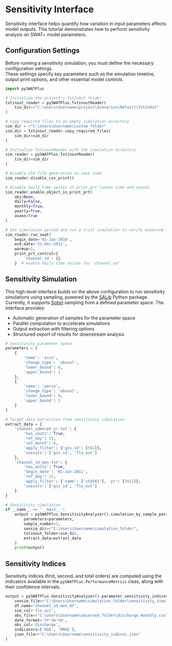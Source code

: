 # Sensitivity Interface

Sensitivity interface helps quantify how variation in input parameters affects model outputs. This tutorial demonstrates how to perform sensitivity analysis on SWAT+ model parameters.  


## Configuration Settings

Before running a sensitivity simulation, you must define the necessary configuration settings.  
These settings specify key parameters such as the simulation timeline, output print options, and other essential model controls.


```python
import pySWATPlus

# Initialize the project's TxtInOut folder
txtinout_reader = pySWATPlus.TxtinoutReader(
    tio_dir=r"C:\Users\Username\project\Scenarios\Default\TxtInOut"
)

# Copy required files to an empty simulation directory
sim_dir = r"C:\Users\Username\custom_folder" 
sim_dir = txtinout_reader.copy_required_files(
    sim_dir=sim_dir
)

# Initialize TxtinoutReader with the simulation directory
sim_reader = pySWATPlus.TxtinoutReader(
    tio_dir=sim_dir
)

# Disable CSV file generation to save time
sim_reader.disable_csv_print()

# Disable daily time series in print.prt (saves time and space)
sim_reader.enable_object_in_print_prt(
    obj=None,
    daily=False,
    monthly=True,
    yearly=True,
    avann=True
)

# Set simulation period and run a trial simulation to verify expected time series outputs
sim_reader.run_swat(
    begin_date='01-Jan-2010',
    end_date='31-Dec-2012',
    warmup=1,
    print_prt_control={
        'channel_sd': {}
    }  # enable daily time series for 'channel_sd'
```

## Sensitivity Simulation

This high-level interface builds on the above configuration to run sensitivity simulations using sampling, powered by the [SALib](https://github.com/SALib/SALib) Python package.  
Currently, it supports [Sobol](https://doi.org/10.1016/S0378-4754(00)00270-6) sampling from a defined parameter space. The interface provides:

- Automatic generation of samples for the parameter space  
- Parallel computation to accelerate simulations  
- Output extraction with filtering options  
- Structured export of results for downstream analysis


```python
# Sensitivity parameter space
parameters = [
    {
        'name': 'esco',
        'change_type': 'absval',
        'lower_bound': 0,
        'upper_bound': 1
    },
    {
        'name': 'perco',
        'change_type': 'absval',
        'lower_bound': 0,
        'upper_bound': 1
    }
]

# Target data extraction from sensitivity simulation
extract_data = {
    'channel_sdmorph_yr.txt': {
        'has_units': True,
        'ref_day': 15,
        'ref_month': 6,
        'apply_filter': {'gis_id': [561]},
        'usecols': ['gis_id', 'flo_out']
    },
    'channel_sd_mon.txt': {
        'has_units': True,
        'begin_date': '01-Jun-2011',
        'ref_day': 15,
        'apply_filter': {'name': ['cha561'], 'yr': [2012]},
        'usecols': ['gis_id', 'flo_out']
    }
}

# Sensitivity simulation
if __name__ == '__main__':
    output = pySWATPlus.SensitivityAnalyzer().simulation_by_sample_parameters(
        parameters=parameters,
        sample_number=1,
        sensim_dir=r"C:\Users\Username\simulation_folder",
        txtinout_folder=sim_dir,
        extract_data=extract_data
    )
    print(output)
```

## Sensitivity Indices

Sensitivity indices (first, second, and total orders) are computed using the indicators available in the `pySWATPlus.PerformanceMetrics` class, along with their confidence intervals.


```python
output = pySWATPlus.SensitivityAnalyzer().parameter_sensitivity_indices(
    sensim_file=r"C:\Users\Username\simulation_folder\sensitivity_simulation.json",
    df_name='channel_sd_mon_df',
    sim_col='flo_out',
    obs_file=r"C:\Users\Username\observed_folder\discharge_monthly.csv",
    date_format='%Y-%m-%d',
    obs_col='discharge',
    indicators=['KGE', 'RMSE'],
    json_file=r"C:\Users\Username\sensitivity_indices.json"
)
```